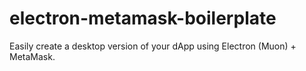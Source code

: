 # electron-metamask-boilerplate
Easily create a desktop version of your dApp using Electron (Muon) + MetaMask.
